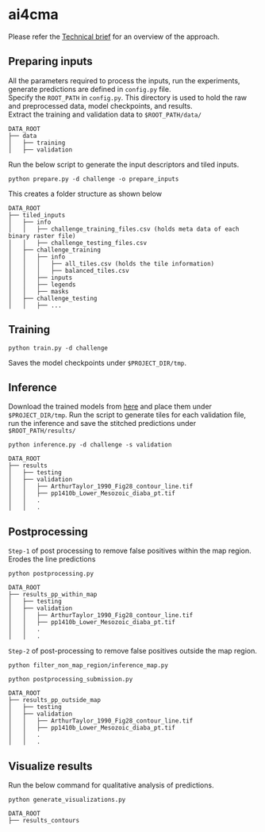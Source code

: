 # ai4cma

Please refer the [Technical brief](https://docs.google.com/document/d/1a0EBnFSQ1DcMRbstXgN6WoNj8gnfO-mXbVIBr4LEM2c/edit?usp=sharing) for an overview of the approach. 

## Preparing inputs
All the parameters required to process the inputs, run the experiments, generate predictions are defined in `config.py` file.
<br >
Specify the `ROOT_PATH` in `config.py`. This directory is used to hold the raw and preprocessed data, model checkpoints, and results.<br >
Extract the training and validation data to `$ROOT_PATH/data/`
```
DATA_ROOT 
├── data
│   ├── training
│   ├── validation
```
Run the below script to generate the input descriptors and tiled inputs. 
```
python prepare.py -d challenge -o prepare_inputs
```
This creates a folder structure as shown below
```
DATA_ROOT    
├── tiled_inputs
│   ├── info
│   │   ├── challenge_training_files.csv (holds meta data of each binary raster file)
│   │   ├── challenge_testing_files.csv
│   ├── challenge_training
│   │   ├── info
│   │   │   ├── all_tiles.csv (holds the tile information)
│   │   │   ├── balanced_tiles.csv
│   │   ├── inputs
│   │   ├── legends
│   │   ├── masks
│   ├── challenge_testing
│   │   ├── ...
```
## Training
```
python train.py -d challenge
```
Saves the model checkpoints under `$PROJECT_DIR/tmp`.

## Inference
Download the trained models from [here](https://drive.google.com/drive/folders/1LycmdhAzBmzk6C3I_6GbvfoXyIyK_U-1?usp=share_link) and place them under `$PROJECT_DIR/tmp`.
Run the script to generate tiles for each validation file, run the inference and save the stitched predictions under `$ROOT_PATH/results/`
```
python inference.py -d challenge -s validation 
```
```
DATA_ROOT  
├── results
│   ├── testing
│   ├── validation
│   │   ├── ArthurTaylor_1990_Fig28_contour_line.tif
│   │   ├── pp1410b_Lower_Mesozoic_diaba_pt.tif
│   │   .
│   │   .
```

## Postprocessing
`Step-1` of post processing to remove false positives within the map region. Erodes the line predictions
```
python postprocessing.py
```
```
DATA_ROOT  
├── results_pp_within_map
│   ├── testing
│   ├── validation
│   │   ├── ArthurTaylor_1990_Fig28_contour_line.tif
│   │   ├── pp1410b_Lower_Mesozoic_diaba_pt.tif
│   │   .
│   │   .
```
`Step-2` of post-processing to remove false positives outside the map region.
```
python filter_non_map_region/inference_map.py
```
```
python postprocessing_submission.py
```
```
DATA_ROOT  
├── results_pp_outside_map
│   ├── testing
│   ├── validation
│   │   ├── ArthurTaylor_1990_Fig28_contour_line.tif
│   │   ├── pp1410b_Lower_Mesozoic_diaba_pt.tif
│   │   .
│   │   .
```
## Visualize results
Run the below command for qualitative analysis of predictions.
```
python generate_visualizations.py 
```
```
DATA_ROOT  
├── results_contours
```
